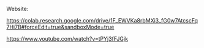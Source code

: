 Website: 

https://colab.research.google.com/drive/1F_EWVKa8rbMXi3_fG0w7AtcscFq7Hi7B#forceEdit=true&sandboxMode=true

https://www.youtube.com/watch?v=tPYj3fFJGjk
